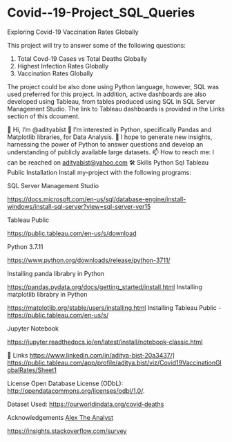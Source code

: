 # Covid--19-Project_SQL_Queries
Exploring Covid-19 Vaccination Rates Globally

This project will try to answer some of the following questions:

1. Total Covd-19 Cases vs Total Deaths Globally
2. Highest Infection Rates Globally
3. Vaccination Rates Globally

The project could be also done using Python language, however, SQL was used preferred for this project. In addition, active dashboards are also developed using Tableau, from tables produced using SQL in SQL Server Management Studio. The link to Tableau dashboards is provided in the Links section of this dcoument.

👋 Hi, I’m @adityabist
👀 I’m interested in Python, specifically Pandas and Matplotlib libraries, for Data Analysis.
🌱 I hope to generate new insights, harnessing the power of Python to answer questions and develop an understanding of publicly available large datasets.
📫 How to reach me: I can be reached on adityabist@yahoo.com
🛠 Skills
Python
Sql
Tableau Public
Installation
Install my-project with the following programs:

SQL Server Management Studio

https://docs.microsoft.com/en-us/sql/database-engine/install-windows/install-sql-server?view=sql-server-ver15

Tableau Public

https://public.tableau.com/en-us/s/download

Python 3.7.11

https://www.python.org/downloads/release/python-3711/

Installing panda librabry in Python

https://pandas.pydata.org/docs/getting_started/install.html
Installing matplotlib librabry in Python

https://matplotlib.org/stable/users/installing.html
Installing Tableau Public -https://public.tableau.com/en-us/s/

Jupyter Notebook

https://jupyter.readthedocs.io/en/latest/install/notebook-classic.html

🔗 Links
https://www.linkedin.com/in/aditya-bist-20a3437/]
https://public.tableau.com/app/profile/aditya.bist/viz/Covid19VaccinationGlobalRates/Sheet1

License
Open Database License (ODbL): http://opendatacommons.org/licenses/odbl/1.0/.

Dataset Used:
https://ourworldindata.org/covid-deaths

Acknowledgements
[Alex The Analyst](https://www.youtube.com/c/AlexTheAnalyst/about)

https://insights.stackoverflow.com/survey
